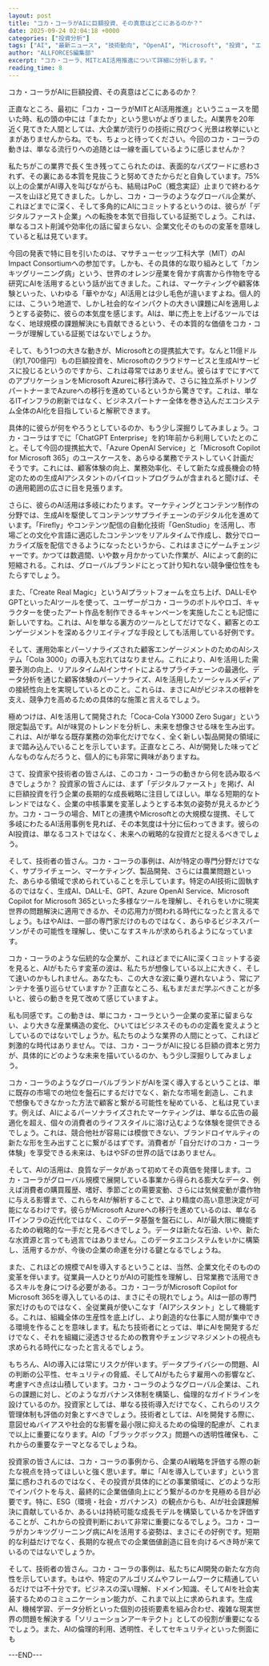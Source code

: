 ```yaml
---
layout: post
title: "コカ・コーラがAIに巨額投資、その真意はどこにあるのか？"
date: 2025-09-24 02:04:18 +0000
categories: ["投資分析"]
tags: ["AI", "最新ニュース", "技術動向", "OpenAI", "Microsoft", "投資", "エージェント"]
author: "ALLFORCES編集部"
excerpt: "コカ・コーラ、MITとAI活用推進について詳細に分析します。"
reading_time: 8
---
```


コカ・コーラがAIに巨額投資、その真意はどこにあるのか？

正直なところ、最初に「コカ・コーラがMITとAI活用推進」というニュースを聞いた時、私の頭の中には「またか」という思いがよぎりました。AI業界を20年近く見てきた人間としては、大企業が流行りの技術に飛びつく光景は枚挙にいとまがありませんからね。でも、ちょっと待ってください。今回のコカ・コーラの動きは、単なる流行りへの追随とは一線を画しているように感じませんか？

私たちがこの業界で長く生き残ってこられたのは、表面的なバズワードに惑わされず、その裏にある本質を見抜こうと努めてきたからだと自負しています。75%以上の企業がAI導入を叫びながらも、結局はPoC（概念実証）止まりで終わるケースを山ほど見てきました。しかし、コカ・コーラのようなグローバル企業が、これほどまでに深く、そして多角的にAIにコミットするというのは、彼らが「デジタルファースト企業」への転換を本気で目指している証拠でしょう。これは、単なるコスト削減や効率化の話に留まらない、企業文化そのものの変革を意味していると私は見ています。

今回の発表で特に目を引いたのは、マサチューセッツ工科大学（MIT）のAI Impact Consortiumへの参加です。しかも、その具体的な取り組みとして「カンキツグリーニング病」という、世界のオレンジ産業を脅かす病害から作物を守る研究にAIを活用するという話が出てきました。これは、マーケティングや顧客体験といった、いわゆる「華やかな」AI活用とは少し毛色が違いますよね。個人的には、こういう地道で、しかし社会的なインパクトの大きい課題にAIを適用しようとする姿勢に、彼らの本気度を感じます。AIは、単に売上を上げるツールではなく、地球規模の課題解決にも貢献できるという、その本質的な価値をコカ・コーラが理解している証拠ではないでしょうか。

そして、もう1つの大きな動きが、Microsoftとの提携拡大です。なんと11億ドル（約1,700億円）もの巨額投資を、Microsoftのクラウドサービスと生成AIサービスに投じるというのですから、これは尋常ではありません。彼らはすでにすべてのアプリケーションをMicrosoft Azureに移行済みで、さらに独立系ボトリングパートナーまでAzureへの移行を進めているというから驚きです。これは、単なるITインフラの刷新ではなく、ビジネスパートナー全体を巻き込んだエコシステム全体のAI化を目指していると解釈できます。

具体的に彼らが何をやろうとしているのか、もう少し深掘りしてみましょう。コカ・コーラはすでに「ChatGPT Enterprise」を約1年前から利用していたとのこと。そして今回の提携拡大で、「Azure OpenAI Service」と「Microsoft Copilot for Microsoft 365」のユースケースを、あらゆる業務でテストしていく計画だそうです。これには、顧客体験の向上、業務効率化、そして新たな成長機会の特定のための生成AIアシスタントのパイロットプログラムが含まれると聞けば、その適用範囲の広さに目を見張ります。

さらに、彼らのAI活用は多岐にわたります。マーケティングとコンテンツ制作の分野では、生成AIを駆使してコンテンツサプライチェーンのデジタル化を進めています。「Firefly」やコンテンツ配信の自動化技術「GenStudio」を活用し、市場ごとの文化や言語に適応したコンテンツをリアルタイムで作成し、数分でローカライズ版を配信できるようになったというから、これはまさにゲームチェンジャーです。かつては数週間、いや数ヶ月かかっていた作業が、AIによって劇的に短縮される。これは、グローバルブランドにとって計り知れない競争優位性をもたらすでしょう。

また、「Create Real Magic」というAIプラットフォームを立ち上げ、DALL-EやGPTといったAIツールを使って、ユーザーがコカ・コーラのボトルやロゴ、キャラクターを使ったアート作品を制作できるキャンペーンを実施したことも記憶に新しいですね。これは、AIを単なる裏方のツールとしてだけでなく、顧客とのエンゲージメントを深めるクリエイティブな手段としても活用している好例です。

そして、運用効率とパーソナライズされた顧客エンゲージメントのためのAIシステム「Cola 3000」の導入も忘れてはなりません。これにより、AIを活用した需要予測の向上、リアルタイムAIインサイトによるサプライチェーンの最適化、データ分析を通じた顧客体験のパーソナライズ、AIを活用したソーシャルメディアの接続性向上を実現しているとのこと。これらは、まさにAIがビジネスの根幹を支え、競争力を高めるための具体的な施策と言えるでしょう。

極めつけは、AIを活用して開発された「Coca-Cola Y3000 Zero Sugar」という限定製品です。AIが味覚のトレンドを分析し、未来を想像させる味を生み出す。これは、AIが単なる既存業務の効率化だけでなく、全く新しい製品開発の領域にまで踏み込んでいることを示しています。正直なところ、AIが開発した味ってどんなものなんだろうと、個人的にも非常に興味がありますね。

さて、投資家や技術者の皆さんは、このコカ・コーラの動きから何を読み取るべきでしょうか？
投資家の皆さんには、まず「デジタルファースト」を掲げ、AIに巨額投資を行う企業の長期的な成長戦略に注目してほしい。単なる短期的なトレンドではなく、企業の中核事業を変革しようとする本気の姿勢が見えるかどうか。コカ・コーラの場合、MITとの連携やMicrosoftとの大規模な提携、そして多岐にわたるAI活用事例を見れば、その本気度は十分に伝わってきます。彼らのAI投資は、単なるコストではなく、未来への戦略的な投資だと捉えるべきでしょう。

そして、技術者の皆さん。コカ・コーラの事例は、AIが特定の専門分野だけでなく、サプライチェーン、マーケティング、製品開発、さらには農業問題といった、あらゆる領域で求められていることを示しています。特定のAI技術に固執するのではなく、生成AI、DALL-E、GPT、Azure OpenAI Service、Microsoft Copilot for Microsoft 365といった多様なツールを理解し、それらをいかに現実世界の問題解決に適用できるか、その応用力が問われる時代になったと言えるでしょう。もはやAIは、一部の専門家だけのものではなく、あらゆるビジネスパーソンがその可能性を理解し、使いこなすスキルが求められるようになっています。

コカ・コーラのような伝統的な企業が、これほどまでにAIに深くコミットする姿を見ると、AIがもたらす変革の波は、私たちが想像している以上に大きく、そして速いのかもしれません。あなたも、この大きな波に乗り遅れないよう、常にアンテナを張り巡らせていますか？正直なところ、私もまだまだ学ぶべきことが多いと、彼らの動きを見て改めて感じていますよ。

私も同感です。この動きは、単にコカ・コーラという一企業の変革に留まらない、より大きな産業構造の変化、ひいてはビジネスそのものの定義を変えようとしているのではないでしょうか。私たちのような業界の人間にとって、これほど刺激的な時代はありません。では、コカ・コーラがAIに投じる巨額の資本と労力が、具体的にどのような未来を描いているのか、もう少し深掘りしてみましょう。

コカ・コーラのようなグローバルブランドがAIを深く導入するということは、単に既存の市場での地位を盤石にするだけでなく、新たな市場を創造し、これまで想像もできなかった方法で顧客と繋がる可能性を秘めている、と私は見ています。例えば、AIによるパーソナライズされたマーケティングは、単なる広告の最適化を超え、個々の消費者のライフスタイルに溶け込むような体験を提供できるでしょう。これは、競合他社が容易には模倣できない、ブランドロイヤルティの新たな形を生み出すことに繋がるはずです。消費者が「自分だけのコカ・コーラ体験」を享受できる未来は、もはやSFの世界の話ではありません。

そして、AIの活用は、良質なデータがあって初めてその真価を発揮します。コカ・コーラがグローバル規模で展開している事業から得られる膨大なデータ、例えば消費者の購買履歴、嗜好、季節ごとの需要変動、さらには気候変動が農作物に与える影響まで、これらをAIが解析することで、より精度の高い意思決定が可能になるわけです。彼らがMicrosoft Azureへの移行を進めているのは、単なるITインフラの近代化ではなく、このデータ基盤を盤石にし、AIが最大限に機能するための戦略的な一手だと見るべきでしょう。データは新たな石油、いや、新たな水資源と言っても過言ではありません。このデータエコシステムをいかに構築し、活用するかが、今後の企業の命運を分ける鍵となるでしょうね。

また、これほどの規模でAIを導入するということは、当然、企業文化そのものの変革を伴います。従業員一人ひとりがAIの可能性を理解し、日常業務で活用できるスキルを身につける必要がある。コカ・コーラがMicrosoft Copilot for Microsoft 365を導入しているのは、まさにその現れでしょう。AIは一部の専門家だけのものではなく、全従業員が使いこなす「AIアシスタント」として機能する。これは、組織全体の生産性を底上げし、より創造的な仕事に人間が集中できる環境を作ることを意味します。私たち技術者にとっては、単にAIを開発するだけでなく、それを組織に浸透させるための教育やチェンジマネジメントの視点も求められる時代になったと言えるでしょう。

もちろん、AIの導入には常にリスクが伴います。データプライバシーの問題、AIの判断の公平性、セキュリティの脅威、そしてAIがもたらす雇用への影響など、考慮すべき点は山積しています。コカ・コーラのようなグローバル企業は、これらの課題に対し、どのようなガバナンス体制を構築し、倫理的なガイドラインを設けているのか。投資家としては、単なる技術導入だけでなく、これらのリスク管理体制も評価の対象とすべきでしょう。技術者としては、AIを開発する際に、意図せぬバイアスや社会的な影響を最小限に抑えるための倫理的配慮が、これまで以上に重要になります。AIの「ブラックボックス」問題への透明性確保も、これからの重要なテーマとなるでしょうね。

投資家の皆さんには、コカ・コーラの事例から、企業のAI戦略を評価する際の新たな視点を持ってほしいと強く思います。単に「AIを導入しています」という言葉に惑わされるのではなく、その投資が具体的にどの事業領域に、どのような形でインパクトを与え、最終的に企業価値向上にどう繋がるのかを見極める目が必要です。特に、ESG（環境・社会・ガバナンス）の観点からも、AIが社会課題解決に貢献しているか、あるいは持続可能な成長モデルを構築しているかを評価することが、これからの投資判断において非常に重要になるでしょう。コカ・コーラがカンキツグリーニング病にAIを活用する姿勢は、まさにその好例です。短期的な利益だけでなく、長期的な視点での企業価値創造に目を向けるべき時が来ているのではないでしょうか。

そして、技術者の皆さん。コカ・コーラの事例は、私たちにAI開発の新たな方向性を示しています。もはや、特定のアルゴリズムやフレームワークに精通しているだけでは不十分です。ビジネスの深い理解、ドメイン知識、そしてAIを社会実装するためのコミュニケーション能力が、これまで以上に求められます。生成AI、機械学習、データ分析といった個別の技術要素を組み合わせ、複雑な現実世界の問題を解決する「ソリューションアーキテクト」としての役割が重要になるでしょう。また、AIの倫理的利用、透明性、そしてセキュリティといった側面にも

---END---